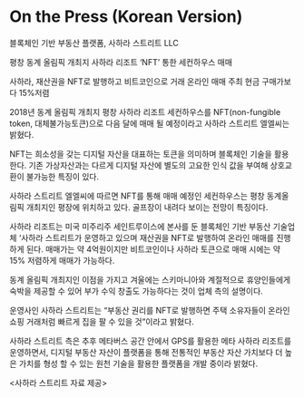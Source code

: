 # On the Press (Korean Version)
블록체인 기반 부동산 플랫폼, 사하라 스트리트 LLC



평창 동계 올림픽 개최지 사하라 리조트 ‘NFT’ 통한  세컨하우스 매매


사하라, 재산권을 NFT로 발행하고 비트코인으로 거래
온라인 매매 주최 현금 구매가보다 15%저렴

 






2018년 동계 올림픽 개최지 평창 사하라 리조트 세컨하우스를  NFT(non-fungible token, 대체불가능토큰)으로 다음 달에 매매 될 예정이라고 사하라 스트리트 엘엘씨는 밝혔다. 

NFT는 희소성을 갖는 디지털 자산을 대표하는 토큰을 의미하며 블록체인 기술을 활용한다. 기존 가상자산과는 다르게 디지털 자산에 별도의 고요한 인식 값을 부여해 상호교환이 불가능한 특징이 있다.

사하라 스트리트 엘엘씨에 따르면 NFT를 통해 매매 예정인 세컨하우스는 평창 동계올림픽 개최지인 평장에 위치하고 있다. 골프장이 내려다 보이는 전망이 특징이다.

사하라 리조트는
미국 미주리주 세인트루이스에 본사를 둔 블록체인 기반 부동산 기술업체 ‘사하라 스트리트가 운영하고 있으며 재산권을 NFT로 발행하여 온라인 매매를 진행하게 된다. 매매가는 약 4억원이지만 비트코인이나 사하라 토큰으로 매매 시에는 약 15% 저렴하게 매매가 가능하다.

동계 올림픽 개최지인 이점을 가지고 겨울에는 스키마니아와 계절적으로 휴양인들에게 숙박을 제공할 수 있어 부가 수익 창출도 가능하다는 것이 업체 측의 설명이다.


운영사인 사하라 스트리트는  “부동산 권리를 NFT로 발행하면 주택 소유자들이 온라인 쇼핑 거래처럼 빠르게 집을 팔 수 있을 것”이라고 밝혔다.

사하라 스트리트 측은 추후 메타버스 공간 안에서 GPS를 활용한 메타 사하라 리조트를 운영하면서, 디지털 부동산 자산이 플랫폼을 통해 전통적인 부동산 자산 가치보다 더 높은 가치를 형성 할 수 있는 원천 기술을 활용한 플랫폼을 개발 중이라 밝혔다.

<사하라 스트리트 자료 제공>
